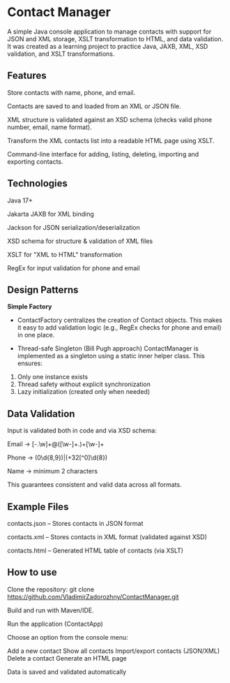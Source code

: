 # Contact Manager

A simple Java console application to manage contacts with support for JSON and XML storage, XSLT transformation to HTML, and data validation.
It was created as a learning project to practice Java, JAXB, XML, XSD validation, and XSLT transformations.

## Features

Store contacts with name, phone, and email.

Contacts are saved to and loaded from an XML or JSON file.

XML structure is validated against an XSD schema (checks valid phone number, email, name format).

Transform the XML contacts list into a readable HTML page using XSLT.

Command-line interface for adding, listing, deleting, importing and exporting contacts.


## Technologies

Java 17+

Jakarta JAXB for XML binding

Jackson for JSON serialization/deserialization

XSD schema for structure & validation of XML files

XSLT for "XML to HTML" transformation

RegEx for input validation for phone and email


## Design Patterns

**Simple Factory**
- ContactFactory centralizes the creation of Contact objects.
This makes it easy to add validation logic (e.g., RegEx checks for phone and email) in one place.

- Thread-safe Singleton (Bill Pugh approach)
ContactManager is implemented as a singleton using a static inner helper class.
This ensures:
1. Only one instance exists
2. Thread safety without explicit synchronization
3. Lazy initialization (created only when needed)


## Data Validation

Input is validated both in code and via XSD schema:

Email → [-.\w]+@([\w-]+\.)+[\w-]+

Phone → (0\d{8,9})|(\+32[^0]\d{8})

Name → minimum 2 characters

This guarantees consistent and valid data across all formats.


## Example Files

contacts.json – Stores contacts in JSON format

contacts.xml – Stores contacts in XML format (validated against XSD)

contacts.html – Generated HTML table of contacts (via XSLT)



## How to use

Clone the repository:
  git clone https://github.com/VladimirZadorozhny/ContactManager.git

Build and run with Maven/IDE.

Run the application (ContactApp)

Choose an option from the console menu:

Add a new contact
Show all contacts
Import/export contacts (JSON/XML)
Delete a contact
Generate an HTML page

Data is saved and validated automatically
